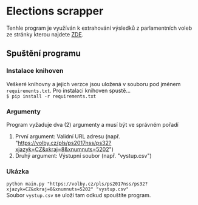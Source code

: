 # Elections scrapper
Tenhle program je využíván k extrahování výsledků z parlamentních voleb ze stránky kterou najdete [ZDE](https://volby.cz/).
## Spuštění programu
### Instalace knihoven
Veškeré knihovny a jejich verzce jsou uložená v souboru pod jménem ```requirements.txt```. Pro instalaci knihoven spustě... <br />
```$ pip install -r requirements.txt```
### Argumenty
Program vyžaduje dva (2) argumenty a musí být ve správném pořadí <br />
1. První argument: Validní URL adresu (např. "https://volby.cz/pls/ps2017nss/ps32?xjazyk=CZ&xkraj=8&xnumnuts=5202")
2. Druhý argument: Výstupní soubor (např. "vystup.csv")
### Ukázka
```python main.py "https://volby.cz/pls/ps2017nss/ps32?xjazyk=CZ&xkraj=8&xnumnuts=5202" "vystup.csv"``` <br />
Soubor ```vystup.csv``` se uloží tam odkud spouštíte program.



